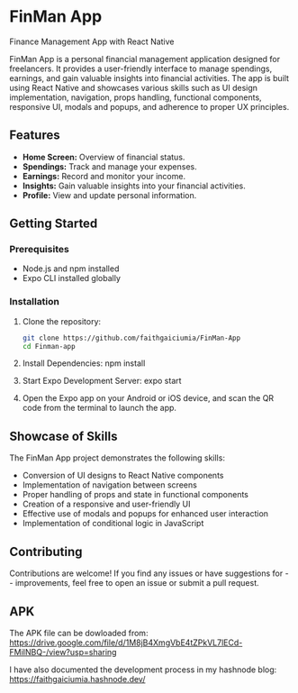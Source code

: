 # FinMan App
Finance Management App with React Native

FinMan App is a personal financial management application designed for freelancers. It provides a user-friendly interface to manage spendings, earnings, and gain valuable insights into financial activities. The app is built using React Native and showcases various skills such as UI design implementation, navigation, props handling, functional components, responsive UI, modals and popups, and adherence to proper UX principles.

## Features

- **Home Screen:** Overview of financial status.
- **Spendings:** Track and manage your expenses.
- **Earnings:** Record and monitor your income.
- **Insights:** Gain valuable insights into your financial activities.
- **Profile:** View and update personal information.

## Getting Started

### Prerequisites

- Node.js and npm installed
- Expo CLI installed globally

### Installation

1. Clone the repository:

   ```bash
   git clone https://github.com/faithgaiciumia/FinMan-App
   cd Finman-app

2. Install Dependencies:
    npm install
3. Start Expo Development Server:
    expo start
4. Open the Expo app on your Android or iOS device, and scan the QR code from the terminal to launch the app.

## Showcase of Skills
The FinMan App project demonstrates the following skills:

- Conversion of UI designs to React Native components
- Implementation of navigation between screens
- Proper handling of props and state in functional components
- Creation of a responsive and user-friendly UI
- Effective use of modals and popups for enhanced user interaction
- Implementation of conditional logic in JavaScript

## Contributing
Contributions are welcome! If you find any issues or have suggestions for - - improvements, feel free to open an issue or submit a pull request.

## APK
The APK file can be dowloaded from: https://drive.google.com/file/d/1M8jB4XmgVbE4tZPkVL7lECd-FMiINBQ-/view?usp=sharing


I have also documented the development process in my hashnode blog: https://faithgaiciumia.hashnode.dev/

